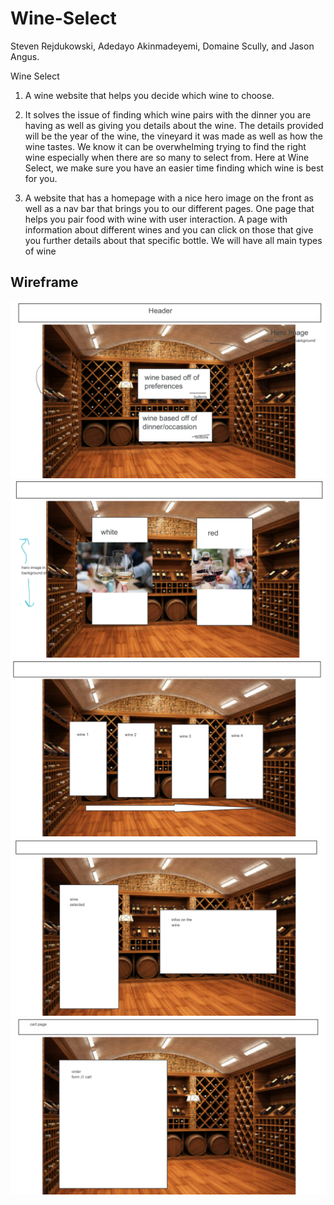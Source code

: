 # Wine-Select



Steven Rejdukowski, Adedayo Akinmadeyemi, Domaine Scully, and Jason Angus.

Wine Select

1. A wine website that helps you decide which wine to choose. 

2. It solves the issue of finding which wine pairs with the dinner you are having as well as giving you details about the wine. The details provided will be the year of the wine, the vineyard it was made as well as how the wine tastes. We know it can be overwhelming trying to find the right wine especially when there are so many to select from. Here at Wine Select, we make sure you have an easier time finding which wine is best for you.

3. A website that has a homepage with a nice hero image on the front as well as a nav bar that brings you to our different pages. One page that helps you pair food with wine with user interaction. A page with information about different wines and you can click on those that give you further details about that specific bottle. We will have all main types of wine


## Wireframe

![1](img/Projectwireframe1.png)
![2](img/Projectwireframe2.png)
![3](img/Projectwireframe3.png)
![4](img/Projectwireframe4.png)
![5](img/Projectwireframe5.png)
